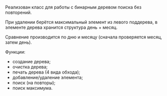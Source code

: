 Реализован класс для работы с бинарным деревом поиска без повторений.

При удалении берётся максимальный элемент из левого поддерева, в элементе дерева хранится структура день + месяц.

Сравнение производится по дню и месяцу (сначала проверяется месяц, затем день).

Функции:
- создание дерева;
- очистка дерева;
- печать дерева (4 вида обхода);
- добавление/удаление элемента;
- поиск (на повторы);
- поиск максимума.
